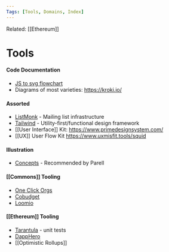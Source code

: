 ```yaml
---
Tags: [Tools, Domains, Index]
---
```

Related: [[Ethereum]]
# Tools 

#### Code Documentation
- [JS to svg flowchart](https://bogdan-lyashenko.github.io/js-code-to-svg-flowchart/docs/live-editor/index.html)
- Diagrams of most varieties: https://kroki.io/

#### Assorted
- [ListMonk](https://listmonk.app) - Mailing list infrastructure
- [Tailwind](https://tailwindcss.com/) - Utility-first/functional design framework
- [[User Interface]] Kit: https://www.primedesignsystem.com/
- [[UX]] User Flow Kit https://www.uxmisfit.tools/squid

#### Illustration
- [Concepts](https://concepts.app/en/) - Recommended by Parell

#### [[Commons]] Tooling
- [One Click Orgs](http://www.oneclickorgs.com/)
- [Cobudget](https://cobudget.co/)
- [Loomio](https://www.loomio.org/)

#### [[Ethereum]] Tooling
- [Tarantula](https://consensys.net/diligence/blog/2021/02/fault-localisation-with-tarantula/) - unit tests 
- [DappHero](https://www.dapphero.io/)
- [[Optimistic Rollups]]